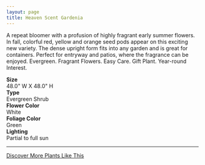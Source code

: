 ```yaml
---
layout: page
title: Heaven Scent Gardenia
---
```


<div class="row">
  <div class="col-md-4">
    <div class="plant-image plant-image-large" style="background-image: url(&quot;https://s3-us-west-1.amazonaws.com/images.plantwithbloom.com/heaven_scent_gardenia.jpg&quot;);"></div>
  </div>
  <div class="col-md-8">
    <div>
      <p>A repeat bloomer with a profusion of highly fragrant early summer flowers. In fall, colorful red, yellow and orange seed pods appear on this exciting new variety. The dense upright form fits into any garden and is great for containers. Perfect for entryway and patios, where the fragrance can be enjoyed. Evergreen. Fragrant Flowers. Easy Care. Gift Plant. Year-round Interest.</p>
      <div class="row">
        <div class="col-md-3">
          <strong>Size</strong>
        </div>
        <div class="col-md-9">48.0" W X 48.0" H</div>
      </div>
      <div class="row">
        <div class="col-md-3">
          <strong>Type</strong>
        </div>
        <div class="col-md-9">Evergreen Shrub</div>
      </div>
      <div class="row">
        <div class="col-md-3">
          <strong>Flower Color</strong>
        </div>
        <div class="col-md-9">White</div>
      </div>
      <div class="row">
        <div class="col-md-3">
          <strong>Foliage Color</strong>
        </div>
        <div class="col-md-9">Green</div>
      </div>
      <div class="row">
        <div class="col-md-3">
          <strong>Lighting</strong>
        </div>
        <div class="col-md-9">Partial to full sun</div>
      </div>
    </div>
    <hr/>
    <a class="btn btn-default" href="http://app.plantwithbloom.com/search">Discover More Plants Like This</a>
  </div>
</div>